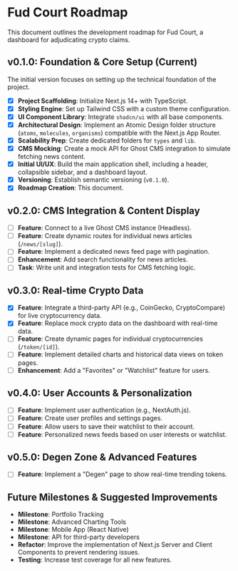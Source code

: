 # Fud Court Roadmap

This document outlines the development roadmap for Fud Court, a dashboard for adjudicating crypto claims.

## v0.1.0: Foundation & Core Setup (Current)

The initial version focuses on setting up the technical foundation of the project.

- [x] **Project Scaffolding**: Initialize Next.js 14+ with TypeScript.
- [x] **Styling Engine**: Set up Tailwind CSS with a custom theme configuration.
- [x] **UI Component Library**: Integrate `shadcn/ui` with all base components.
- [x] **Architectural Design**: Implement an Atomic Design folder structure (`atoms`, `molecules`, `organisms`) compatible with the Next.js App Router.
- [x] **Scalability Prep**: Create dedicated folders for `types` and `lib`.
- [x] **CMS Mocking**: Create a mock API for Ghost CMS integration to simulate fetching news content.
- [x] **Initial UI/UX**: Build the main application shell, including a header, collapsible sidebar, and a dashboard layout.
- [x] **Versioning**: Establish semantic versioning (`v0.1.0`).
- [x] **Roadmap Creation**: This document.

## v0.2.0: CMS Integration & Content Display

- [ ] **Feature**: Connect to a live Ghost CMS instance (Headless).
- [ ] **Feature**: Create dynamic routes for individual news articles (`/news/[slug]`).
- [ ] **Feature**: Implement a dedicated news feed page with pagination.
- [ ] **Enhancement**: Add search functionality for news articles.
- [ ] **Task**: Write unit and integration tests for CMS fetching logic.

## v0.3.0: Real-time Crypto Data

- [x] **Feature**: Integrate a third-party API (e.g., CoinGecko, CryptoCompare) for live cryptocurrency data.
- [x] **Feature**: Replace mock crypto data on the dashboard with real-time data.
- [ ] **Feature**: Create dynamic pages for individual cryptocurrencies (`/token/[id]`).
- [ ] **Feature**: Implement detailed charts and historical data views on token pages.
- [ ] **Enhancement**: Add a "Favorites" or "Watchlist" feature for users.

## v0.4.0: User Accounts & Personalization

- [ ] **Feature**: Implement user authentication (e.g., NextAuth.js).
- [ ] **Feature**: Create user profiles and settings pages.
- [ ] **Feature**: Allow users to save their watchlist to their account.
- [ ] **Feature**: Personalized news feeds based on user interests or watchlist.

## v0.5.0: Degen Zone & Advanced Features

- [ ] **Feature**: Implement a "Degen" page to show real-time trending tokens.

## Future Milestones & Suggested Improvements

- **Milestone**: Portfolio Tracking
- **Milestone**: Advanced Charting Tools
- **Milestone**: Mobile App (React Native)
- **Milestone**: API for third-party developers
- **Refactor**: Improve the implementation of Next.js Server and Client Components to prevent rendering issues.
- **Testing**: Increase test coverage for all new features.
